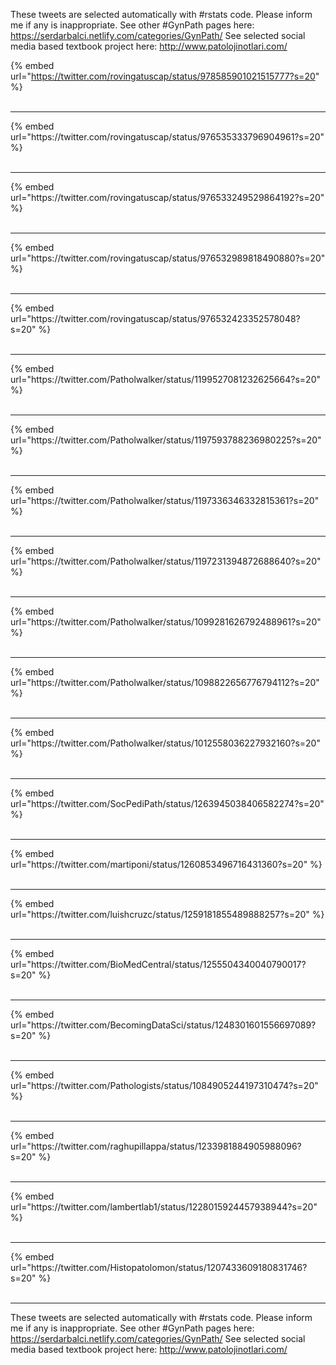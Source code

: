 

These tweets are selected automatically with #rstats code. Please inform me if any is inappropriate.
See other #GynPath pages here: https://serdarbalci.netlify.com/categories/GynPath/ 
See selected social media based textbook project here: http://www.patolojinotlari.com/

{% embed url="https://twitter.com/rovingatuscap/status/978585901021515777?s=20" %}<br>
<br>
<hr>
{% embed url="https://twitter.com/rovingatuscap/status/976535333796904961?s=20" %}<br>
<br>
<hr>
{% embed url="https://twitter.com/rovingatuscap/status/976533249529864192?s=20" %}<br>
<br>
<hr>
{% embed url="https://twitter.com/rovingatuscap/status/976532989818490880?s=20" %}<br>
<br>
<hr>
{% embed url="https://twitter.com/rovingatuscap/status/976532423352578048?s=20" %}<br>
<br>
<hr>
{% embed url="https://twitter.com/Patholwalker/status/1199527081232625664?s=20" %}<br>
<br>
<hr>
{% embed url="https://twitter.com/Patholwalker/status/1197593788236980225?s=20" %}<br>
<br>
<hr>
{% embed url="https://twitter.com/Patholwalker/status/1197336346332815361?s=20" %}<br>
<br>
<hr>
{% embed url="https://twitter.com/Patholwalker/status/1197231394872688640?s=20" %}<br>
<br>
<hr>
{% embed url="https://twitter.com/Patholwalker/status/1099281626792488961?s=20" %}<br>
<br>
<hr>
{% embed url="https://twitter.com/Patholwalker/status/1098822656776794112?s=20" %}<br>
<br>
<hr>
{% embed url="https://twitter.com/Patholwalker/status/1012558036227932160?s=20" %}<br>
<br>
<hr>
{% embed url="https://twitter.com/SocPediPath/status/1263945038406582274?s=20" %}<br>
<br>
<hr>
{% embed url="https://twitter.com/martiponi/status/1260853496716431360?s=20" %}<br>
<br>
<hr>
{% embed url="https://twitter.com/luishcruzc/status/1259181855489888257?s=20" %}<br>
<br>
<hr>
{% embed url="https://twitter.com/BioMedCentral/status/1255504340040790017?s=20" %}<br>
<br>
<hr>
{% embed url="https://twitter.com/BecomingDataSci/status/1248301601556697089?s=20" %}<br>
<br>
<hr>
{% embed url="https://twitter.com/Pathologists/status/1084905244197310474?s=20" %}<br>
<br>
<hr>
{% embed url="https://twitter.com/raghupillappa/status/1233981884905988096?s=20" %}<br>
<br>
<hr>
{% embed url="https://twitter.com/lambertlab1/status/1228015924457938944?s=20" %}<br>
<br>
<hr>
{% embed url="https://twitter.com/Histopatolomon/status/1207433609180831746?s=20" %}<br>
<br>
<hr>


These tweets are selected automatically with #rstats code. Please inform me if any is inappropriate.
See other #GynPath pages here: https://serdarbalci.netlify.com/categories/GynPath/ 
See selected social media based textbook project here: http://www.patolojinotlari.com/
